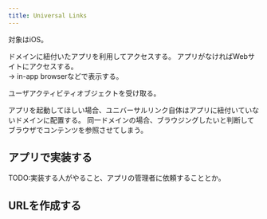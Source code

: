 ```yaml
---
title: Universal Links
---
```


対象はiOS。

ドメインに紐付いたアプリを利用してアクセスする。
アプリがなければWebサイトにアクセスする。  
 → in-app browserなどで表示する。

ユーザアクティビティオブジェクトを受け取る。

アプリを起動してほしい場合、ユニバーサルリンク自体はアプリに紐付いていないドメインに配置する。
同一ドメインの場合、ブラウジングしたいと判断してブラウザでコンテンツを参照させてしまう。

## アプリで実装する

TODO:実装する人がやること、アプリの管理者に依頼することとか。

## URLを作成する
